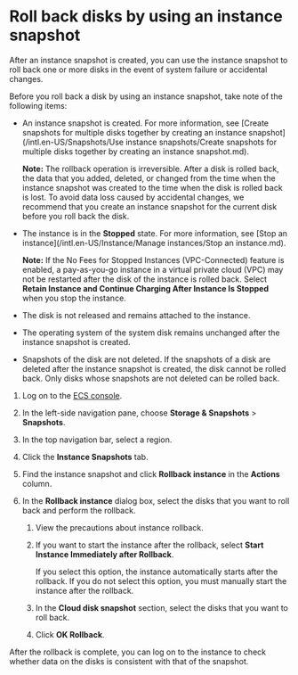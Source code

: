 # Roll back disks by using an instance snapshot

After an instance snapshot is created, you can use the instance snapshot to roll back one or more disks in the event of system failure or accidental changes.

Before you roll back a disk by using an instance snapshot, take note of the following items:

-   An instance snapshot is created. For more information, see [Create snapshots for multiple disks together by creating an instance snapshot](/intl.en-US/Snapshots/Use instance snapshots/Create snapshots for multiple disks together by creating an instance snapshot.md).

    **Note:** The rollback operation is irreversible. After a disk is rolled back, the data that you added, deleted, or changed from the time when the instance snapshot was created to the time when the disk is rolled back is lost. To avoid data loss caused by accidental changes, we recommend that you create an instance snapshot for the current disk before you roll back the disk.

-   The instance is in the **Stopped** state. For more information, see [Stop an instance](/intl.en-US/Instance/Manage instances/Stop an instance.md).

    **Note:** If the No Fees for Stopped Instances \(VPC-Connected\) feature is enabled, a pay-as-you-go instance in a virtual private cloud \(VPC\) may not be restarted after the disk of the instance is rolled back. Select **Retain Instance and Continue Charging After Instance Is Stopped** when you stop the instance.

-   The disk is not released and remains attached to the instance.
-   The operating system of the system disk remains unchanged after the instance snapshot is created.
-   Snapshots of the disk are not deleted. If the snapshots of a disk are deleted after the instance snapshot is created, the disk cannot be rolled back. Only disks whose snapshots are not deleted can be rolled back.

1.  Log on to the [ECS console](https://ecs.console.aliyun.com).

2.  In the left-side navigation pane, choose **Storage & Snapshots** \> **Snapshots**.

3.  In the top navigation bar, select a region.

4.  Click the **Instance Snapshots** tab.

5.  Find the instance snapshot and click **Rollback instance** in the **Actions** column.

6.  In the **Rollback instance** dialog box, select the disks that you want to roll back and perform the rollback.

    1.  View the precautions about instance rollback.

    2.  If you want to start the instance after the rollback, select **Start Instance Immediately after Rollback**.

        If you select this option, the instance automatically starts after the rollback. If you do not select this option, you must manually start the instance after the rollback.

    3.  In the **Cloud disk snapshot** section, select the disks that you want to roll back.

    4.  Click **OK Rollback**.


After the rollback is complete, you can log on to the instance to check whether data on the disks is consistent with that of the snapshot.

